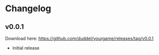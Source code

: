 # Changelog

## v0.0.1

Download here: <https://github.com/duddel/yourgame/releases/tag/v0.0.1>

- Initial release

